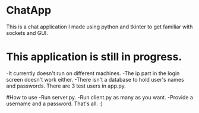 # ChatApp
This is a chat application I made using python and tkinter to get familiar with sockets and GUI.

# This application is still in progress.
-It currently doesn't run on different machines.
-The ip part in the login screen doesn't work either. 
-There isn't a database to hold user's names and passwords. There are 3 test users in app.py.

#How to use
-Run server.py.
-Run client.py as many as you want. 
-Provide a username and a password. That's all. :)
